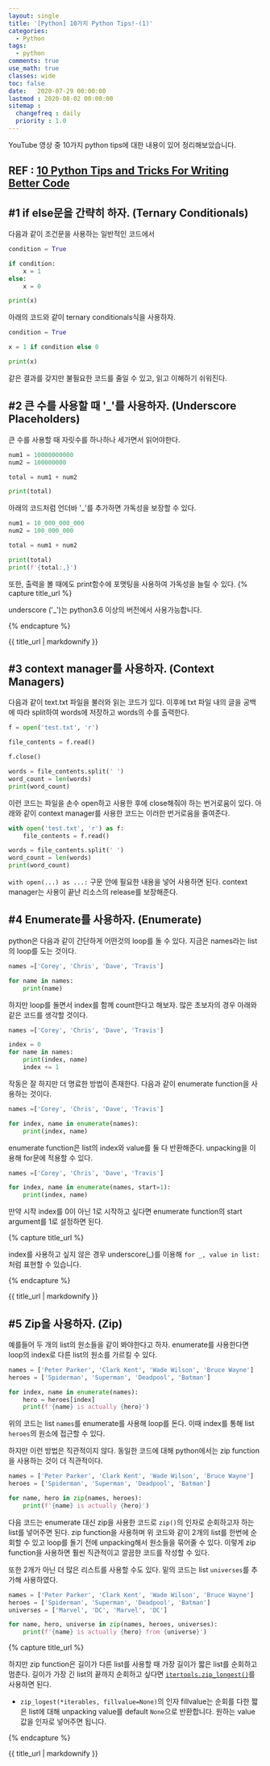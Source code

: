 ```yaml
---
layout: single
title: '[Python] 10가지 Python Tips!-(1)'
categories:
  - Python
tags:
  - python
comments: true  
use_math: true
classes: wide
toc: false
date:   2020-07-29 00:00:00 
lastmod : 2020-08-02 00:00:00
sitemap :
  changefreq : daily
  priority : 1.0
---
```

YouTube 영상 중 10가지 python tips에 대한 내용이 있어 정리해보았습니다. 

REF : [10 Python Tips and Tricks For Writing Better Code](https://www.youtube.com/watch?v=C-gEQdGVXbk)
---
## #1 if else문을 간략히 하자. (Ternary Conditionals)

다음과 같이 조건문을 사용하는 일반적인 코드에서
```python
condition = True

if condition:
    x = 1
else:
    x = 0

print(x)
```
아래의 코드와 같이 ternary conditionals식을 사용하자.
```python
condition = True

x = 1 if condition else 0

print(x)
```
같은 결과를 갖지만 불필요한 코드를 줄일 수 있고, 읽고 이해하기 쉬워진다. 

## #2 큰 수를 사용할 때 '_'를 사용하자. (Underscore Placeholders)

큰 수를 사용할 때 자릿수를 하나하나 세가면서 읽어야한다. 
```python
num1 = 10000000000
num2 = 100000000

total = num1 + num2

print(total)
```
아래의 코드처럼 언더바 '_'를 추가하면 가독성을 보장할 수 있다.
```python
num1 = 10_000_000_000
num2 = 100_000_000

total = num1 + num2

print(total)
print(f'{total:,}')
```
또한, 출력을 볼 때에도 print함수에 포맷팅을 사용하여 가독성을 늘릴 수 있다.
{% capture title_url %}

underscore ('_')는 python3.6 이상의 버전에서 사용가능합니다.

{% endcapture %}
<div class="notice--info">{{ title_url | markdownify }}</div>


## #3 context manager를 사용하자. (Context Managers)

다음과 같이 text.txt 파일을 불러와 읽는 코드가 있다. 이후에 txt 파일 내의 글을 공백에 따라 split하여 words에 저장하고 words의 수를 출력한다.
```python
f = open('test.txt', 'r')

file_contents = f.read()

f.close()

words = file_contents.split(' ')
word_count = len(words)
print(word_count)
```
이런 코드는 파일을 손수 open하고 사용한 후에 close해줘야 하는 번거로움이 있다.
아래와 같이 context manager를 사용한 코드는 이러한 번거로움을 줄여준다. 
```python
with open('test.txt', 'r') as f:
    file_contents = f.read()

words = file_contents.split(' ')
word_count = len(words)
print(word_count)
```
`with open(...) as ...:` 구문 안에 필요한 내용을 넣어 사용하면 된다. context manager는 사용이 끝난 리소스의 release를 보장해준다. 

## #4 Enumerate를 사용하자. (Enumerate)

python은 다음과 같이 간단하게 어떤것의 loop를 돌 수 있다. 지금은 names라는 list의 loop를 도는 것이다. 
```python
names =['Corey', 'Chris', 'Dave', 'Travis']

for name in names:
    print(name)
```
하지만 loop를 돌면서 index를 함께 count한다고 해보자. 많은 초보자의 경우 아래와 같은 코드를 생각할 것이다. 
```python
names =['Corey', 'Chris', 'Dave', 'Travis']

index = 0
for name in names:
    print(index, name)
    index += 1
```
작동은 잘 하지만 더 명료한 방법이 존재한다.
다음과 같이 enumerate function을 사용하는 것이다. 
```python
names =['Corey', 'Chris', 'Dave', 'Travis']

for index, name in enumerate(names):
    print(index, name)
```
enumerate function은 list의 index와 value를 둘 다 반환해준다. unpacking을 이용해 for문에 적용할 수 있다.
```python
names =['Corey', 'Chris', 'Dave', 'Travis']

for index, name in enumerate(names, start=1):
    print(index, name)
```
만약 시작 index를 0이 아닌 1로 시작하고 싶다면 enumerate function의 start argument를 1로 설정하면 된다.

{% capture title_url %}

index를 사용하고 싶지 않은 경우 underscore(_)를 이용해 `for _, value in list:`처럼 표현할 수 있습니다. 

{% endcapture %}
<div class="notice--info">{{ title_url | markdownify }}</div>

## #5 Zip을 사용하자. (Zip)

예를들어 두 개의 list의 원소들을 같이 봐야한다고 하자. enumerate를 사용한다면 loop의 index로 다른 list의 원소를 가르킬 수 있다. 
```python
names = ['Peter Parker', 'Clark Kent', 'Wade Wilson', 'Bruce Wayne']
heroes = ['Spiderman', 'Superman', 'Deadpool', 'Batman']

for index, name in enumerate(names):
    hero = heroes[index]
    print(f'{name} is actually {hero}')
```
위의 코드는 list `names`를 enumerate를 사용해 loop를 돈다. 이때 index를 통해 list `heroes`의 원소에 접근할 수 있다.

하지만 이런 방법은 직관적이지 않다. 동일한 코드에 대해 python에서는 zip function을 사용하는 것이 더 직관적이다.
```python
names = ['Peter Parker', 'Clark Kent', 'Wade Wilson', 'Bruce Wayne']
heroes = ['Spiderman', 'Superman', 'Deadpool', 'Batman']

for name, hero in zip(names, heroes):
    print(f'{name} is actually {hero}')
```
다음 코드는 enumerate 대신 zip을 사용한 코드로 `zip()`의 인자로 순회하고자 하는 list를 넣어주면 된다. zip function을 사용하며 위 코드와 같이 2개의 list를 한번에 순회할 수 있고 loop를 돌기 전에 unpacking해서 원소들을 묶어줄 수 있다. 이렇게 zip function을 사용하면 훨씬 직관적이고 깔끔한 코드를 작성할 수 있다.

또한 2개가 아닌 더 많은 리스트를 사용할 수도 있다. 밑의 코드는 list `universes`를 추가해 사용하였다.
```python
names = ['Peter Parker', 'Clark Kent', 'Wade Wilson', 'Bruce Wayne']
heroes = ['Spiderman', 'Superman', 'Deadpool', 'Batman']
universes = ['Marvel', 'DC', 'Marvel', 'DC']

for name, hero, universe in zip(names, heroes, universes):
    print(f'{name} is actually {hero} from {universe}')
```

{% capture title_url %}

하지만 zip function은 길이가 다른 list를 사용할 때 가장 길이가 짧은 list를 순회하고 멈춘다. 길이가 가장 긴 list의 끝까지 순회하고 싶다면 [`itertools.zip_longest()`](https://docs.python.org/3/library/itertools.html#itertools.zip_longest)를 사용하면 된다. 
- `zip_logest(*iterables, fillvalue=None)`의 인자 fillvalue는 순회를 다한 짧은 list에 대해 unpacking value를 default `None`으로 반환합니다. 원하는 value 값을 인자로 넣어주면 됩니다.

{% endcapture %}
<div class="notice--info">{{ title_url | markdownify }}</div>